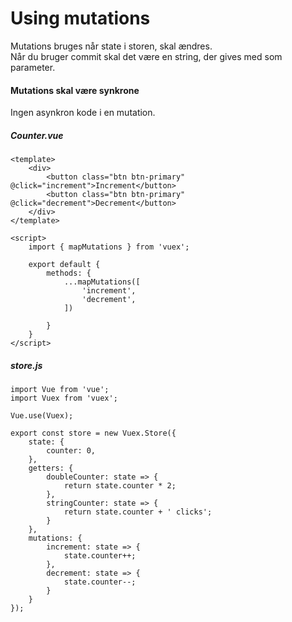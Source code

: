 # Using mutations
Mutations bruges når state i storen, skal ændres.  
Når du bruger commit skal det være en string, der gives med som parameter.  
#### Mutations skal være synkrone
Ingen asynkron kode i en mutation.  

##### Counter.vue
```
<template>
    <div>
        <button class="btn btn-primary" @click="increment">Increment</button>
        <button class="btn btn-primary" @click="decrement">Decrement</button>
    </div>
</template>

<script>
    import { mapMutations } from 'vuex';

    export default {
        methods: {
            ...mapMutations([
                'increment',
                'decrement',
            ])
            
        }
    }
</script>
```
##### store.js
```
import Vue from 'vue';
import Vuex from 'vuex';

Vue.use(Vuex);

export const store = new Vuex.Store({
    state: {
        counter: 0,
    },
    getters: {
        doubleCounter: state => {
            return state.counter * 2;
        },
        stringCounter: state => {
            return state.counter + ' clicks';
        }
    },
    mutations: {
        increment: state => {
            state.counter++;
        },
        decrement: state => {
            state.counter--;
        }
    }
});
```
